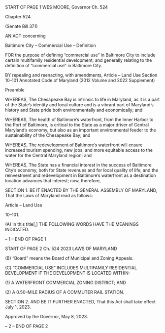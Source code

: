 START OF PAGE 1
WES MOORE, Governor Ch. 524

Chapter 524

(Senate Bill 371)

AN ACT concerning

Baltimore City – Commercial Use – Definition

FOR the purpose of defining “commercial use” in Baltimore City to include certain
multifamily residential development; and generally relating to the definition of
“commercial use” in Baltimore City.

BY repealing and reenacting, with amendments,
Article – Land Use
Section 10–101
Annotated Code of Maryland
(2012 Volume and 2022 Supplement)

Preamble

WHEREAS, The Chesapeake Bay is intrinsic to life in Maryland, as it is a part of
the State’s identity and local culture and is a vibrant part of Maryland’s history and State
pride both environmentally and economically; and

WHEREAS, The health of Baltimore’s waterfront, from the Inner Harbor to the Port
of Baltimore, is critical to the State as a major driver of Central Maryland’s economy, but
also as an important environmental feeder to the sustainability of the Chesapeake Bay;
and

WHEREAS, The redevelopment of Baltimore’s waterfront will ensure increased
tourism spending, new jobs, and more equitable access to the water for the Central
Maryland region; and

WHEREAS, The State has a financial interest in the success of Baltimore City’s
economy, both for State revenues and for local quality of life, and the reinvestment and
redevelopment in Baltimore’s waterfront as a destination location advances that interest;
now, therefore,

SECTION 1. BE IT ENACTED BY THE GENERAL ASSEMBLY OF MARYLAND,
That the Laws of Maryland read as follows:

Article – Land Use

10–101.

(A) In this title[,] THE FOLLOWING WORDS HAVE THE MEANINGS INDICATED.

– 1 –
END OF PAGE 1

START OF PAGE 2
Ch. 524 2023 LAWS OF MARYLAND

(B) “Board” means the Board of Municipal and Zoning Appeals.

(C) “COMMERCIAL USE” INCLUDES MULTIFAMILY RESIDENTIAL
DEVELOPMENT IF THE DEVELOPMENT IS LOCATED WITHIN:

(1) A WATERFRONT COMMERCIAL ZONING DISTRICT; AND

(2) A 0.50–MILE RADIUS OF A COMMUTER RAIL STATION.

SECTION 2. AND BE IT FURTHER ENACTED, That this Act shall take effect July
1, 2023.

Approved by the Governor, May 8, 2023.

– 2 –
END OF PAGE 2